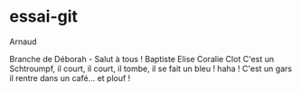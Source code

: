 # essai-git
Arnaud

Branche de Déborah - Salut à tous !
Baptiste
Elise
Coralie Clot
C'est un Schtroumpf, il court, il court, il  tombe, il se fait un bleu ! haha !
C'est un gars il rentre dans un café... et plouf !
